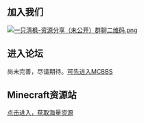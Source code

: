 <!DOCTYPE html>
<html>
  <head>
    <div class="main">
            <h2>加入我们</h2>
            <a href="https://mc113.x.yupoo.com/32714396?uid=1" target="_blank"><img src="http://pic.yupoo.com/mc113/5d9a66e1/95504128.png" alt="一只清枫-资源分享（未公开）群聊二维码.png"></a>

<h2>进入论坛</h2>
  尚未完善，尽请期待。<a href="https://mcbbs.net">可先进入MCBBS</a> 

  <h2>Minecraft资源站</h2>
  <a href="https://mc113.github.io/xiazai">点击进入，获取海量资源</a> 
